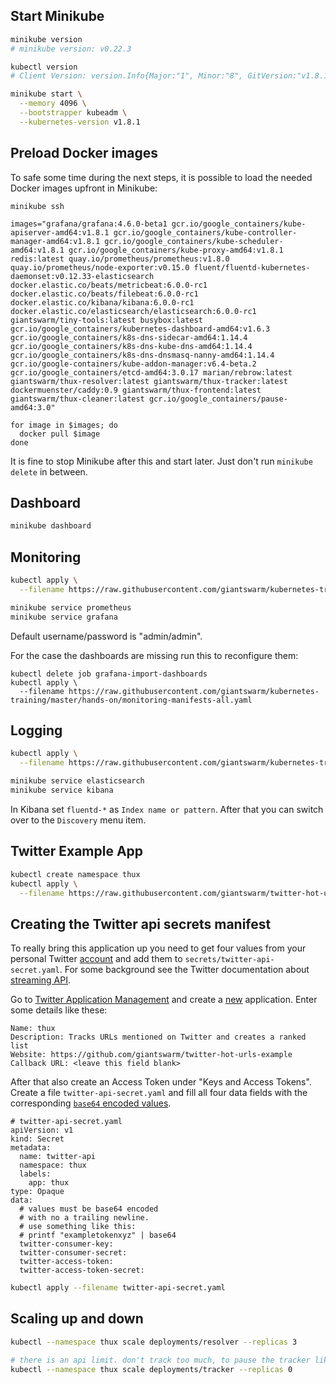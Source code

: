 
## Start Minikube

```bash
minikube version
# minikube version: v0.22.3

kubectl version
# Client Version: version.Info{Major:"1", Minor:"8", GitVersion:"v1.8.1", ..
```


```bash
minikube start \
  --memory 4096 \
  --bootstrapper kubeadm \
  --kubernetes-version v1.8.1
```

## Preload Docker images

To safe some time during the next steps, it is possible to load the needed Docker images upfront in Minikube:
```
minikube ssh
```
```
images="grafana/grafana:4.6.0-beta1 gcr.io/google_containers/kube-apiserver-amd64:v1.8.1 gcr.io/google_containers/kube-controller-manager-amd64:v1.8.1 gcr.io/google_containers/kube-scheduler-amd64:v1.8.1 gcr.io/google_containers/kube-proxy-amd64:v1.8.1 redis:latest quay.io/prometheus/prometheus:v1.8.0 quay.io/prometheus/node-exporter:v0.15.0 fluent/fluentd-kubernetes-daemonset:v0.12.33-elasticsearch docker.elastic.co/beats/metricbeat:6.0.0-rc1 docker.elastic.co/beats/filebeat:6.0.0-rc1 docker.elastic.co/kibana/kibana:6.0.0-rc1 docker.elastic.co/elasticsearch/elasticsearch:6.0.0-rc1 giantswarm/tiny-tools:latest busybox:latest gcr.io/google_containers/kubernetes-dashboard-amd64:v1.6.3 gcr.io/google_containers/k8s-dns-sidecar-amd64:1.14.4 gcr.io/google_containers/k8s-dns-kube-dns-amd64:1.14.4 gcr.io/google_containers/k8s-dns-dnsmasq-nanny-amd64:1.14.4 gcr.io/google-containers/kube-addon-manager:v6.4-beta.2 gcr.io/google_containers/etcd-amd64:3.0.17 marian/rebrow:latest giantswarm/thux-resolver:latest giantswarm/thux-tracker:latest dockermuenster/caddy:0.9 giantswarm/thux-frontend:latest giantswarm/thux-cleaner:latest gcr.io/google_containers/pause-amd64:3.0"

for image in $images; do
  docker pull $image
done
```
It is fine to stop Minikube after this and start later. Just don't run `minikube delete` in between.



## Dashboard

```bash
minikube dashboard
```


## Monitoring

```bash
kubectl apply \
  --filename https://raw.githubusercontent.com/giantswarm/kubernetes-training/master/hands-on/monitoring-manifests-all.yaml
```
```bash
minikube service prometheus
minikube service grafana
```

Default username/password is "admin/admin".

For the case the dashboards are missing run this to reconfigure them:
```
kubectl delete job grafana-import-dashboards
kubectl apply \
  --filename https://raw.githubusercontent.com/giantswarm/kubernetes-training/master/hands-on/monitoring-manifests-all.yaml
```

## Logging

```bash
kubectl apply \
  --filename https://raw.githubusercontent.com/giantswarm/kubernetes-training/master/hands-on/logging-manifests-all.yaml
```
```bash
minikube service elasticsearch
minikube service kibana
```

In Kibana set `fluentd-*` as `Index name or pattern`.
After that you can switch over to the `Discovery` menu item.

## Twitter Example App

```bash
kubectl create namespace thux
kubectl apply \
  --filename https://raw.githubusercontent.com/giantswarm/twitter-hot-urls-example/master/manifests-all.yaml
```

## Creating the Twitter api secrets manifest

To really bring this application up you need to get four values from your personal Twitter [account](https://twitter.com/signup) and add them to `secrets/twitter-api-secret.yaml`. For some background see the Twitter documentation about [streaming API](https://dev.twitter.com/streaming/overview/connecting).

Go to [Twitter Application Management](https://apps.twitter.com/) and create a [new](https://apps.twitter.com/app/new) application. Enter some details like these:

    Name: thux
    Description: Tracks URLs mentioned on Twitter and creates a ranked list
    Website: https://github.com/giantswarm/twitter-hot-urls-example
    Callback URL: <leave this field blank>

After that also create an Access Token under "Keys and Access Tokens". Create a file `twitter-api-secret.yaml` and fill all four data fields with the corresponding [`base64` encoded values]((http://kubernetes.io/docs/user-guide/secrets/#creating-a-secret-manually)).

```
# twitter-api-secret.yaml
apiVersion: v1
kind: Secret
metadata:
  name: twitter-api
  namespace: thux
  labels:
    app: thux
type: Opaque
data:
  # values must be base64 encoded
  # with no a trailing newline.
  # use something like this:
  # printf "exampletokenxyz" | base64
  twitter-consumer-key:
  twitter-consumer-secret:
  twitter-access-token:
  twitter-access-token-secret:
```

```bash
kubectl apply --filename twitter-api-secret.yaml
```

## Scaling up and down

```bash
kubectl --namespace thux scale deployments/resolver --replicas 3

# there is an api limit. don't track too much, to pause the tracker like this:
kubectl --namespace thux scale deployments/tracker --replicas 0
```
